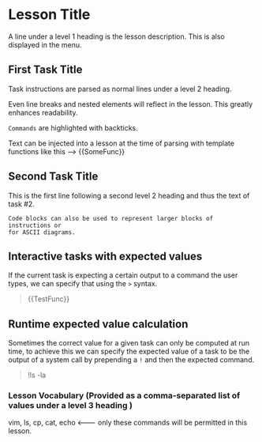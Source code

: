# Lesson Title

A line under a level 1 heading is the lesson description. This is also
displayed in the menu.

## First Task Title

Task instructions are parsed as normal lines under a level 2 heading.

Even line breaks and nested elements will reflect in the lesson. This
greatly enhances readability.

`Commands` are highlighted with backticks.

Text can be injected into a lesson at the time of parsing with template
functions like this --> {{SomeFunc}}

## Second Task Title

This is the first line following a second level 2 heading and thus the text
of task #2.

```
Code blocks can also be used to represent larger blocks of instructions or
for ASCII diagrams.
```
## Interactive tasks with expected values

If the current task is expecting a certain output to a command the user 
types, we can specify that using the `>` syntax.

> {{TestFunc}}

## Runtime expected value calculation

Sometimes the correct value for a given task can only be computed at run 
time, to achieve this we can specify the expected value of a task to 
be the output of a system call by prepending a `!` and then the expected
command.

> !ls -la

### Lesson Vocabulary (Provided as a comma-separated list of values under a level 3 heading )

vim, ls, cp, cat, echo <--- only these commands will be permitted in this lesson.
